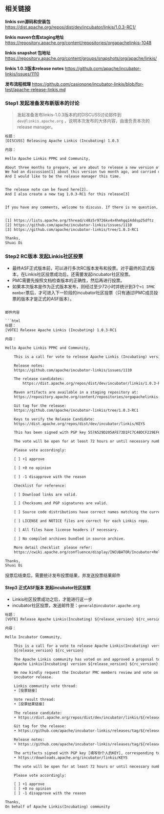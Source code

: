 ## 相关链接

**linkis svn源码和安装包**
https://dist.apache.org/repos/dist/dev/incubator/linkis/1.0.3-RC1/

**linkis maven仓库staging地址**
https://repository.apache.org/content/repositories/orgapachelinkis-1048

**linkis snapshot 包地址** 
https://repository.apache.org/content/groups/snapshots/org/apache/linkis/

**linkis 1.0.3版本release notes** 
https://github.com/apache/incubator-linkis/issues/1110

**发布流程梳理** https://github.com/casionone/incubator-linkis/blob/for-test/apache-release-linkis.md




### Step1 发起准备发布新版本的讨论

> 发起准备发布linkis-1.0.3版本的的DISCUSS讨论邮件到`dev@linkis.apache.org` ，说明本次发布的大体内容，由谁负责本次的release manager。

```html
标题：
[DISCUSS] Releasing Apache Linkis (Incubating) 1.0.3

内容：

Hello Apache Linkis PPMC and Community,

About three months to prepare, we are about to release a new version of Linkis-1.0.3.
We had an discussion[1] about this version two month ago, and carried out a series of preparations and tests before the release of the version.
And I would like to be the release manager this time.


The release note can be found here[2].
And I also create a new tag 1.0.3-RC1 for this release[3]


If you have any comments, welcome to discuss. If there is no question, I will start a vote a few day later.


[1] https://lists.apache.org/thread/c48z5r9726kv4x4hmhgq14ddsp25dftz
[2] https://github.com/apache/incubator-linkis/issues/1110
[3] https://github.com/apache/incubator-linkis/tree/1.0.3-RC1

Thanks,
Shuai Di

```
### Step2 RC版本 发起Linkis社区投票

- 最终ASF正式版本前，可以进行多次RC版本发布和投票。对于最终的正式版本，在Linkis社区投票成功后，还需要发起incubator社区投票。
- PMC需要先按照文档检查版本的正确性，然后再进行投票。 
- 如果本次版本是作为正式版本发布，则经过至少72小时并统计到3个`+1 IPMC member`票后，才可进入下一阶段的incubator社区投票（只有通过IPMC成员投票的版本才是正式的ASF版本）。


```html

邮件内容

```html
标题：
[VOTE] Release Apache Linkis (Incubating) 1.0.3-RC1

内容：

Hello Apache Linkis PPMC and Community,

    This is a call for vote to release Apache Linkis (Incubating) version 1.0.3-RC1

    Release notes:
	https://github.com/apache/incubator-linkis/issues/1110

    The release candidates:
    	https://dist.apache.org/repos/dist/dev/incubator/linkis/1.0.3-RC1

    Maven artifacts are available in a staging repository at:
	https://repository.apache.org/content/repositories/orgapachelinkis-1048

    Git tag for the release:
	https://github.com/apache/incubator-linkis/tree/1.0.3-RC1

    Keys to verify the Release Candidate:
	https://dist.apache.org/repos/dist/dev/incubator/linkis/KEYS

    This has been signed with PGP key 557A529D205AFE73D1FC7C48DCF229EF6FD6D28C, corresponding to peacewong@apache.org.

    The vote will be open for at least 72 hours or until necessary number of votes are reached.

    Please vote accordingly:

	[ ] +1 approve

	[ ] +0 no opinion

	[ ] -1 disapprove with the reason

    Checklist for reference:

	[ ] Download links are valid.

	[ ] Checksums and PGP signatures are valid.

	[ ] Source code distributions have correct names matching the current release.

	[ ] LICENSE and NOTICE files are correct for each Linkis repo.

	[ ] All files have license headers if necessary.

	[ ] No compiled archives bundled in source archive.

    More detail checklist  please refer:
	https://cwiki.apache.org/confluence/display/INCUBATOR/Incubator+Release+Checklist

Thanks,
Shuai Di
```

投票后结束后，需要统计发布投票结果，并发送投票结果邮件


#### Step3 正式ASF版本 发起incubator社区投票
- Linkis社区投票成功之后，才能进行这一步
- incubator社区投票，发送邮件至：`general@incubator.apache.org`

```html
标题：
[VOTE] Release Apache Linkis(Incubating) ${release_version} ${rc_version}

内容：

Hello Incubator Community,

    This is a call for a vote to release Apache Linkis(Incubating) version
    ${release_version} ${rc_version}

    The Apache Linkis community has voted on and approved a proposal to release
    Apache Linkis(Incubating) version ${release_version} ${rc_version}

    We now kindly request the Incubator PMC members review and vote on this
    incubator release.

    Linkis community vote thread:
    • [投票链接]

    Vote result thread:
    • [投票结果链接]

    The release candidate:
    • https://dist.apache.org/repos/dist/dev/incubator/linkis/${release_version}-${rc_version}/

    Git tag for the release:
    • https://github.com/apache/incubator-linkis/releases/tag/${release_version}-${rc_version}

    Release notes:
    • https://github.com/apache/incubator-linkis/releases/tag/${release_version}-${rc_version}

    The artifacts signed with PGP key [填写你个人的KEY], corresponding to [填写你个人的邮箱], that can be found in keys file:
    • https://downloads.apache.org/incubator/linkis/KEYS

    The vote will be open for at least 72 hours or until necessary number of votes are reached.

    Please vote accordingly:

    [ ] +1 approve
    [ ] +0 no opinion
    [ ] -1 disapprove with the reason

Thanks,
On behalf of Apache Linkis(Incubating) community
```


